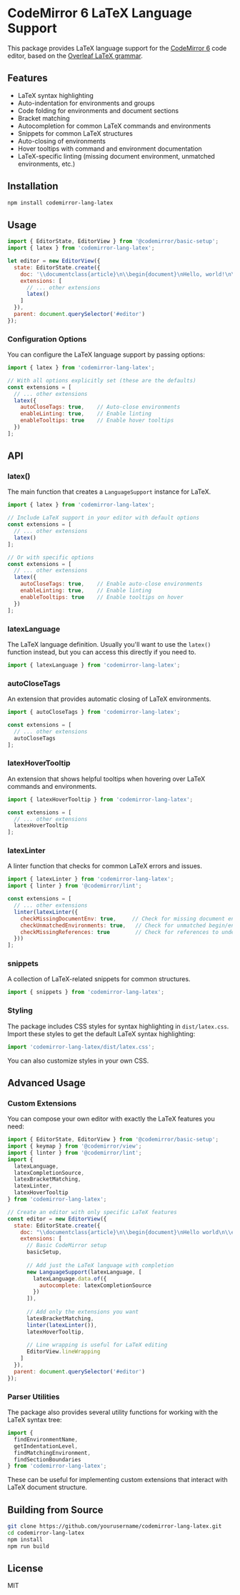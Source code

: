 # CodeMirror 6 LaTeX Language Support

This package provides LaTeX language support for the [CodeMirror 6](https://codemirror.net/6/) code editor, based on the [Overleaf LaTeX grammar](https://github.com/overleaf/overleaf/tree/3b5a148cdc57d8a739d9773518309e54d0ecc3cd/services/web/frontend/js/features/source-editor/lezer-latex).

## Features

- LaTeX syntax highlighting
- Auto-indentation for environments and groups
- Code folding for environments and document sections
- Bracket matching
- Autocompletion for common LaTeX commands and environments
- Snippets for common LaTeX structures
- Auto-closing of environments
- Hover tooltips with command and environment documentation
- LaTeX-specific linting (missing document environment, unmatched environments, etc.)

## Installation

```bash
npm install codemirror-lang-latex
```

## Usage

```javascript
import { EditorState, EditorView } from '@codemirror/basic-setup';
import { latex } from 'codemirror-lang-latex';

let editor = new EditorView({
  state: EditorState.create({
    doc: '\\documentclass{article}\n\\begin{document}\nHello, world!\n\\end{document}',
    extensions: [
      // ... other extensions
      latex()
    ]
  }),
  parent: document.querySelector('#editor')
});
```

### Configuration Options

You can configure the LaTeX language support by passing options:

```javascript
import { latex } from 'codemirror-lang-latex';

// With all options explicitly set (these are the defaults)
const extensions = [
  // ... other extensions
  latex({
    autoCloseTags: true,    // Auto-close environments
    enableLinting: true,    // Enable linting
    enableTooltips: true    // Enable hover tooltips
  })
];
```

## API

### latex()

The main function that creates a `LanguageSupport` instance for LaTeX.

```javascript
import { latex } from 'codemirror-lang-latex';

// Include LaTeX support in your editor with default options
const extensions = [
  // ... other extensions
  latex()
];

// Or with specific options
const extensions = [
  // ... other extensions
  latex({
    autoCloseTags: true,    // Enable auto-close environments
    enableLinting: true,    // Enable linting
    enableTooltips: true    // Enable tooltips on hover
  })
];
```

### latexLanguage

The LaTeX language definition. Usually you'll want to use the `latex()` function instead, but you can access this directly if you need to.

```javascript
import { latexLanguage } from 'codemirror-lang-latex';
```

### autoCloseTags

An extension that provides automatic closing of LaTeX environments.

```javascript
import { autoCloseTags } from 'codemirror-lang-latex';

const extensions = [
  // ... other extensions
  autoCloseTags
];
```

### latexHoverTooltip

An extension that shows helpful tooltips when hovering over LaTeX commands and environments.

```javascript
import { latexHoverTooltip } from 'codemirror-lang-latex';

const extensions = [
  // ... other extensions
  latexHoverTooltip
];
```

### latexLinter

A linter function that checks for common LaTeX errors and issues.

```javascript
import { latexLinter } from 'codemirror-lang-latex';
import { linter } from '@codemirror/lint';

const extensions = [
  // ... other extensions
  linter(latexLinter({
    checkMissingDocumentEnv: true,     // Check for missing document environment
    checkUnmatchedEnvironments: true,   // Check for unmatched begin/end environments
    checkMissingReferences: true        // Check for references to undefined labels
  }))
];
```

### snippets

A collection of LaTeX-related snippets for common structures.

```javascript
import { snippets } from 'codemirror-lang-latex';
```

### Styling

The package includes CSS styles for syntax highlighting in `dist/latex.css`. Import these styles to get the default LaTeX syntax highlighting:

```javascript
import 'codemirror-lang-latex/dist/latex.css';
```

You can also customize styles in your own CSS.

## Advanced Usage

### Custom Extensions

You can compose your own editor with exactly the LaTeX features you need:

```javascript
import { EditorState, EditorView } from '@codemirror/basic-setup';
import { keymap } from '@codemirror/view';
import { linter } from '@codemirror/lint';
import { 
  latexLanguage, 
  latexCompletionSource, 
  latexBracketMatching, 
  latexLinter,
  latexHoverTooltip
} from 'codemirror-lang-latex';

// Create an editor with only specific LaTeX features
const editor = new EditorView({
  state: EditorState.create({
    doc: "\\documentclass{article}\n\\begin{document}\nHello world\n\\end{document}",
    extensions: [
      // Basic CodeMirror setup
      basicSetup,
      
      // Add just the LaTeX language with completion
      new LanguageSupport(latexLanguage, [
        latexLanguage.data.of({
          autocomplete: latexCompletionSource
        })
      ]),
      
      // Add only the extensions you want
      latexBracketMatching,
      linter(latexLinter()),
      latexHoverTooltip,
      
      // Line wrapping is useful for LaTeX editing
      EditorView.lineWrapping
    ]
  }),
  parent: document.querySelector('#editor')
});
```

### Parser Utilities

The package also provides several utility functions for working with the LaTeX syntax tree:

```javascript
import { 
  findEnvironmentName, 
  getIndentationLevel, 
  findMatchingEnvironment,
  findSectionBoundaries
} from 'codemirror-lang-latex';
```

These can be useful for implementing custom extensions that interact with LaTeX document structure.

## Building from Source

```bash
git clone https://github.com/yourusername/codemirror-lang-latex.git
cd codemirror-lang-latex
npm install
npm run build
```

## License

MIT